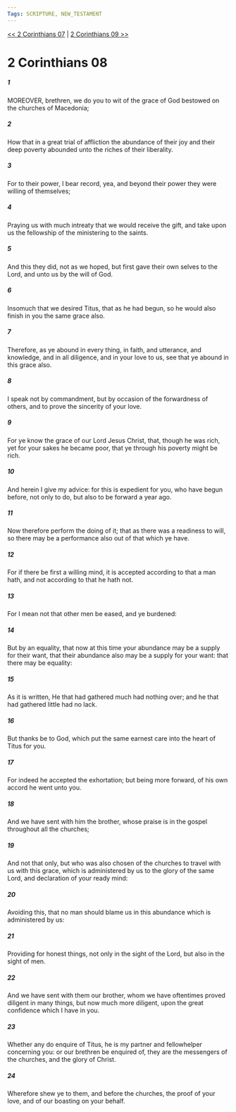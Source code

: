 ```yaml
---
Tags: SCRIPTURE, NEW_TESTAMENT
---
```


[<< 2 Corinthians 07](NEW_TESTAMENT/08_2_Corinthians/2_Corinthians_07.md) | [2 Corinthians 09 >>](NEW_TESTAMENT/08_2_Corinthians/2_Corinthians_09.md)

# 2 Corinthians 08

##### 1
 MOREOVER, brethren, we do you to wit of the grace of God bestowed on the churches of Macedonia;
##### 2
 How that in a great trial of affliction the abundance of their joy and their deep poverty abounded unto the riches of their liberality.
##### 3
 For to their power, I bear record, yea, and beyond their power they were willing of themselves;
##### 4
 Praying us with much intreaty that we would receive the gift, and take upon us the fellowship of the ministering to the saints.
##### 5
 And this they did, not as we hoped, but first gave their own selves to the Lord, and unto us by the will of God.
##### 6
 Insomuch that we desired Titus, that as he had begun, so he would also finish in you the same grace also.
##### 7
 Therefore, as ye abound in every thing, in faith, and utterance, and knowledge, and in all diligence, and in your love to us, see that ye abound in this grace also.
##### 8
 I speak not by commandment, but by occasion of the forwardness of others, and to prove the sincerity of your love.
##### 9
 For ye know the grace of our Lord Jesus Christ, that, though he was rich, yet for your sakes he became poor, that ye through his poverty might be rich.
##### 10
 And herein I give my advice: for this is expedient for you, who have begun before, not only to do, but also to be forward a year ago.
##### 11
 Now therefore perform the doing of it; that as there was a readiness to will, so there may be a performance also out of that which ye have.
##### 12
 For if there be first a willing mind, it is accepted according to that a man hath, and not according to that he hath not.
##### 13
 For I mean not that other men be eased, and ye burdened:
##### 14
 But by an equality, that now at this time your abundance may be a supply for their want, that their abundance also may be a supply for your want: that there may be equality:
##### 15
 As it is written, He that had gathered much had nothing over; and he that had gathered little had no lack.
##### 16
 But thanks be to God, which put the same earnest care into the heart of Titus for you.
##### 17
 For indeed he accepted the exhortation; but being more forward, of his own accord he went unto you.
##### 18
 And we have sent with him the brother, whose praise is in the gospel throughout all the churches;
##### 19
 And not that only, but who was also chosen of the churches to travel with us with this grace, which is administered by us to the glory of the same Lord, and declaration of your ready mind:
##### 20
 Avoiding this, that no man should blame us in this abundance which is administered by us:
##### 21
 Providing for honest things, not only in the sight of the Lord, but also in the sight of men.
##### 22
 And we have sent with them our brother, whom we have oftentimes proved diligent in many things, but now much more diligent, upon the great confidence which I have in you.
##### 23
 Whether any do enquire of Titus, he is my partner and fellowhelper concerning you: or our brethren be enquired of, they are the messengers of the churches, and the glory of Christ.
##### 24
 Wherefore shew ye to them, and before the churches, the proof of your love, and of our boasting on your behalf.
